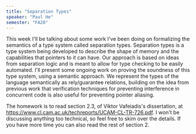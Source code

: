 ```yaml
---
title: "Separation Types"
speaker: "Paul He"
semester: "FA20"
---
```


This week I'll be talking about some work I've been doing on formalizing the semantics of a type system called separation types. Separation types is a type system being developed to describe the shape of memory and the capabilities that pointers to it can have. Our approach is based on ideas from separation logic and is meant to allow for type checking to be easily automated. I'll present some ongoing work on proving the soundness of this type system, using a semantic approach. We represent the types of the language semantically as rely/guarantee relations, building on the idea from previous work that verification techniques for preventing interference in concurrent code is also useful for preventing pointer aliasing.

The homework is to read section 2.3, of Viktor Vafeiadis's dissertation, at https://www.cl.cam.ac.uk/techreports/UCAM-CL-TR-726.pdf. I won't be discussing anything too technical, so feel free to skim over the details. If you have more time you can also read the rest of section 2.

